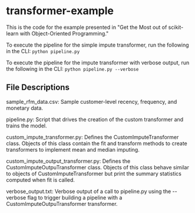 # transformer-example

This is the code for the example presented in "Get the Most out of scikit-learn with Object-Oriented Programming."

To execute the pipeline for the simple impute transformer, run the following in the CLI: `python pipeline.py`

To execute the pipeline for the impute transformer with verbose output, run the following in the CLI: `python pipeline.py --verbose`

## File Descriptions

sample_rfm_data.csv: Sample customer-level recency, frequency, and monetary data.

pipeline.py: Script that drives the creation of the custom transformer and trains the model.

custom_impute_transformer.py: Defines the CustomImputeTransformer class. Objects of this class contain the fit and transform methods to create transformers to implement mean and median imputing. 

custom_impute_output_transformer.py: Defines the CustomImputeOutpuTransformer class. Objects of this class behave similar to objects of CustomImputeTransformer but print the summary statistics computed when fit is called.

verbose_output.txt: Verbose output of a call to pipeline.py using the --verbose flag to trigger building a pipeline with a CustomImputeOutpuTransformer transformer. 
